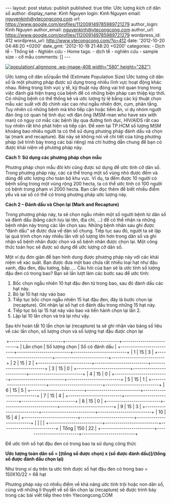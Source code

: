 --- layout: post status: publish published: true title: Ước lượng kích
cỡ dân số author: display\_name: Kinh Nguyen login: Kinh Nguyen email:
nguyenkinh@ytecongcong.com url:
https://www.google.com/profiles/112009149785989721279 author\_login:
Kinh Nguyen author\_email: nguyenkinh@ytecongcong.com author\_url:
https://www.google.com/profiles/112009149785989721279 wordpress\_id: 412
wordpress\_url: http://www.ytecongcong.com/?p=412 date: '2012-10-20
04:48:20 +0200' date\_gmt: '2012-10-19 21:48:20 +0200' categories: -
Dịch tễ - Thống kê - Nghiên cứu - Home tags: - dịch tễ - nghiên cứu -
sample size - cỡ mẫu comments: \[\] ---

[![](http://www.ytecongcong.com/wp-content/uploads/2012/11/population-300x187.jpg "population"){.alignnone
.wp-image-408 width="580"
height="282"}](http://www.ytecongcong.com/2012/11/phuong-phap-chon-mau-dia-diem-thoi-gian-tls-time-location-sampling/population/)

Ước lượng cỡ dân số/quần thể (Estimate Population Size) Ước lượng cỡ dân
số là một phương pháp được sử dụng trong nhiều lĩnh vực hoạt động khác
nhau. Riêng trong lĩnh vực y tế, kỹ thuật này đóng vai trờ quan trọng
trong việc đánh giá hiện trạng của bệnh để có những biện pháp can thiệp
kịp thời. Có những bệnh có thể thống kê và ước lượng tỷ lệ bằng các kỹ
thuật chọn mẫu xác suất với độ chính xác cao như ngẫu nhiên đơn, cụm,
phân tầng. Tuy nhiên có những bệnh mà khó tiếp cận hoặc tiềm ẩn, ví dụ
nhóm người đàn ông có quan hệ tình dục với đàn ông (MSM-man who have sex
with man) có nguy cơ mắc các bệnh lây qua đường tình dục, HIV/AIDS rất
cao tuy nhiên rất khó phát hiện và tiếp cận. Để xem tại TP.HCM số lượng
MSM khoảng bao nhiêu người ta có thể sử dụng phương pháp đánh dấu và
chọn lại (mark and recapture). Bài này sẽ không nói về chi tiết của từng
phương pháp (sẽ trình bày trong các bài riêng) mà chỉ hướng dẫn chung để
bạn có được khái niệm về phương pháp này.

**Cách 1: Sử dụng các phương pháp chọn mẫu**

Phương pháp chọn mẫu đôi khi cũng được sử dụng để ước tính cỡ dân số.
Trong phương pháp này, các cá thể trong một số vùng nhỏ được đếm và dùng
để ước lượng cho toàn bộ khu vực. Ví dụ, ta đếm được 10 người có bệnh
sống trong một vùng rộng 200 hecta, ta có thể ước tính có 100 người có
bệnh trong phạm vi 2000 hecta. Bạn cần đọc thêm để biết nhiều điểm yếu
và sai số có thể có trong phương pháp ước lượng này.

**Cách 2 – Đánh dấu và Chọn lại (Mark and Recapture)**

Trong phương pháp này, ta sẽ chọn ngẫu nhiên một số người bệnh từ dân số
và đánh dấu (bằng cách lưu lại tên, địa chỉ, …) để có thể nhận ra những
bệnh nhân này trong các lần chọn sau. Những bệnh nhân sau ghi được “đánh
dấu” sẽ được đưa về dân số chung. Tiếp tục sau đó, người ta sẽ lập lại
quá trình chọn này nhiều lần với số lượng lớn hơn trong dân số và ghi
nhận số bệnh nhân được chọn và số bệnh nhân được chọn lại. Một công thức
toán học sẽ được sử dụng để ước lượng cỡ dân số.

Một ví dụ đơn giản để bạn hình dung được phương pháp này với các khái
niệm về xác suất. Bạn được đưa một bao chứa rất nhiều loại hạt như đậu
xanh, đậu đen, đậu tương, bắp….. Câu hỏi của bạn sẽ là ước tính số lượng
đậu đen có trong bao? Bạn sẽ lần lượt làm các bước sau để ước tính:

1.  Bốc chọn ngẫu nhiên 10 hạt đậu đen từ trong bao, sau đó đánh dấu các
    hạt này.
2.  Bỏ lại 10 hạt này vào bao
3.  Tiếp tục bốc chọn ngẫu nhiên 15 hạt đậu đen, đây là bước chọn
    lại (recapture). Ghi nhận lại số hạt có đánh dấu trong những 15
    hạt này.
4.  Tiếp tục bỏ lại 15 hạt này vào bao và tiến hành chọn lại lần 2.
5.  Lập lại 10 lần chọn và trả lại như vậy.

Sau khi hoàn tất 10 lần chọn lại (recapture) ta sẽ ghi nhận vào bảng số
liệu về các lần chọn, số lượng chọn và số lượng hạt đậu được chọn lại

<div align="center">

+--------------------------+--------------------------+--------------------------+
| Lần chọn                 | Số lượng chọn            | Số có đánh dấu           |
+--------------------------+--------------------------+--------------------------+
| 1                        | 15                       | 3                        |
+--------------------------+--------------------------+--------------------------+
| 2                        | 15                       | 2                        |
+--------------------------+--------------------------+--------------------------+
| 3                        | 15                       | 0                        |
+--------------------------+--------------------------+--------------------------+
| 4                        | 15                       | 0                        |
+--------------------------+--------------------------+--------------------------+
| 5                        | 15                       | 1                        |
+--------------------------+--------------------------+--------------------------+
| 6                        | 15                       | 5                        |
+--------------------------+--------------------------+--------------------------+
| 7                        | 15                       | 4                        |
+--------------------------+--------------------------+--------------------------+
| 8                        | 15                       | 0                        |
+--------------------------+--------------------------+--------------------------+
| 9                        | 15                       | 3                        |
+--------------------------+--------------------------+--------------------------+
| 10                       | 15                       | 4                        |
+--------------------------+--------------------------+--------------------------+
|                          |                          |                          |
+--------------------------+--------------------------+--------------------------+
| Tổng                     | 150                      | 22                       |
+--------------------------+--------------------------+--------------------------+

</div>

Để ước tính số hạt đậu đen có trong bao ta sử dụng công thức

**Ước lượng toàn dân số = \[(tổng số được chọn) x (số được đánh
dấu)\]/(tổng số được đánh dấu chọn lại)**

Như trong ví dụ trên ta ước tính được số hạt đậu đen có trong bao =
150X10/22 = 68 hạt

Phương pháp này có nhiều điểm về khả năng ước tính trội hoặc non dân số,
cùng với những lí thuyết về số lần chọn lại (recapture) sẽ được trình
bày trong các bài viết tiếp theo trên Ytecongcong.COM
